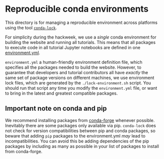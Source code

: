 # Reproducible conda environments

This directory is for managing a reproducible environment across platforms using the tool [`conda-lock`](https://github.com/conda-incubator/conda-lock).

For simplicity during the hackweek, we use a *single* conda environment for building the website and running all tutorials. This means that all packages to execute code in all tutorial Jupyter notebooks are defined in one [environment.yml](https://docs.conda.io/projects/conda/en/latest/user-guide/tasks/manage-environments.html#create-env-file-manually).

`environment.yml` a human-friendly environment definition file, which specifies all the packages needed to build the website. However, to guarantee that developers and tutorial contributors all have *exactly* the same set of package versions on different machines, we use environment lock files, which are generated by the `./lock-environment.sh` script. You should run that script any time you modify the `environment.yml` file, or want to bring in the latest and greatest compatible packages.

## Important note on conda and pip

We recommend installing packages from [conda-forge](https://conda-forge.org) whenever possible. Inevitably there are some packages only available via pip. `conda-lock` does not check for version compatibilities between pip and conda packages, so beware that adding `pip` packages to the environment.yml *may* lead to incompatibilities. You can avoid this be adding dependencies of the pip packages by including as many as possible in your list of packages to install from conda-forge.
